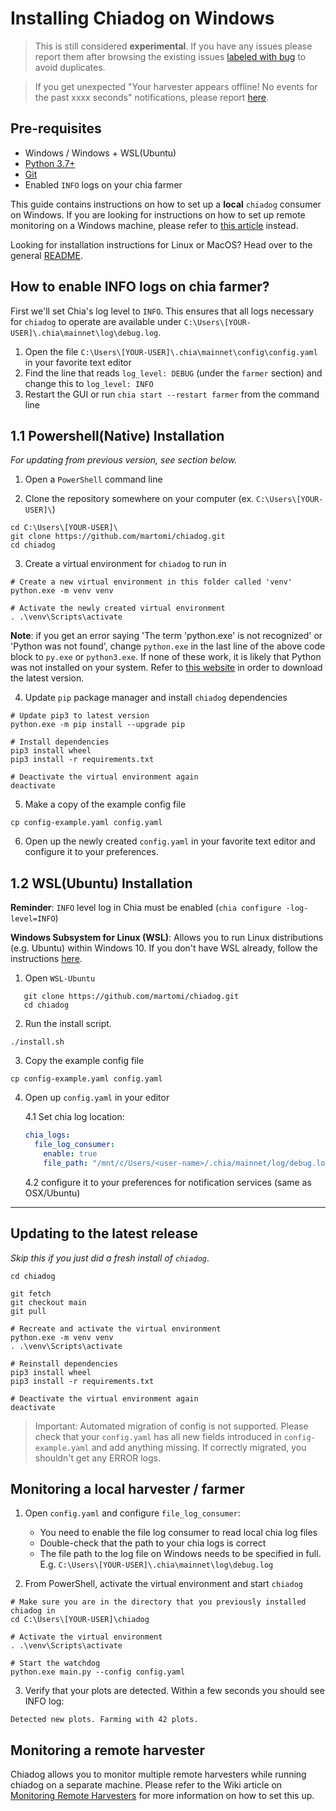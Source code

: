 # Installing Chiadog on Windows

> This is still considered **experimental**. If you have any issues please report
> them after browsing the existing issues
> [labeled with bug](https://github.com/martomi/chiadog/labels/bug) to avoid duplicates.

> If you get unexpected "Your harvester appears offline! No events for the past xxxx seconds" notifications,
> please report [here](https://github.com/martomi/chiadog/issues/72).

## Pre-requisites

- Windows / Windows + WSL(Ubuntu)
- [Python 3.7+](https://www.python.org/downloads/windows/)
- [Git](https://git-scm.com/downloads)
- Enabled `INFO` logs on your chia farmer

This guide contains instructions on how to set up a **local** `chiadog` consumer on Windows. If you are looking for
instructions on how to set up remote monitoring on a Windows machine, please refer
to [this article](/wiki/Monitoring-Multiple-Harvesters)
instead.

Looking for installation instructions for Linux or MacOS? Head over to the general [README](README.md).

## How to enable INFO logs on chia farmer?

First we'll set Chia's log level to `INFO`. This ensures that all logs necessary for `chiadog` to operate are available
under `C:\Users\[YOUR-USER]\.chia\mainnet\log\debug.log`.

1. Open the file `C:\Users\[YOUR-USER]\.chia\mainnet\config\config.yaml` in your favorite text editor
2. Find the line that reads `log_level: DEBUG` (under the `farmer` section) and change this to `log_level: INFO`
3. Restart the GUI or run `chia start --restart farmer` from the command line

## 1.1 Powershell(Native) Installation

_For updating from previous version, see section below._

1. Open a `PowerShell` command line

2. Clone the repository somewhere on your computer (ex. `C:\Users\[YOUR-USER]\`)

```
cd C:\Users\[YOUR-USER]\
git clone https://github.com/martomi/chiadog.git
cd chiadog
```

3. Create a virtual environment for `chiadog` to run in

```
# Create a new virtual environment in this folder called 'venv'
python.exe -m venv venv

# Activate the newly created virtual environment
. .\venv\Scripts\activate
```

**Note**: if you get an error saying 'The term 'python.exe' is not recognized' or 'Python was not found', change
`python.exe` in the last line of the above code block to `py.exe` or `python3.exe`. If none of these work, it is likely
that Python was not installed on your system. Refer to
[this website](https://www.python.org/downloads/windows/) in order to download the latest version.

4. Update `pip` package manager and install `chiadog` dependencies

```
# Update pip3 to latest version
python.exe -m pip install --upgrade pip

# Install dependencies
pip3 install wheel
pip3 install -r requirements.txt

# Deactivate the virtual environment again
deactivate
```

5. Make a copy of the example config file

```
cp config-example.yaml config.yaml
```

6. Open up the newly created `config.yaml` in your favorite text editor and configure it to your preferences.

## 1.2 WSL(Ubuntu) Installation

**Reminder**: `INFO` level log in Chia must be enabled (`chia configure -log-level=INFO`)

**Windows Subsystem for Linux (WSL)**: Allows you to run Linux distributions (e.g. Ubuntu) within Windows 10. If you
don't have WSL already, follow the instructions [here](https://docs.microsoft.com/en-us/windows/wsl/install-win10).

1. Open `WSL-Ubuntu`

```
   git clone https://github.com/martomi/chiadog.git
   cd chiadog
```

2. Run the install script.

```
./install.sh
```

3. Copy the example config file

```
cp config-example.yaml config.yaml
```

4. Open up `config.yaml` in your editor

   4.1 Set chia log location:

   ```yaml
   chia_logs:
     file_log_consumer:
       enable: true
       file_path: "/mnt/c/Users/<user-name>/.chia/mainnet/log/debug.log"
   ```

   4.2 configure it to your preferences for notification services (same as OSX/Ubuntu)

---

## Updating to the latest release

_Skip this if you just did a fresh install of `chiadog`_.

```
cd chiadog

git fetch
git checkout main
git pull

# Recreate and activate the virtual environment
python.exe -m venv venv
. .\venv\Scripts\activate

# Reinstall dependencies
pip3 install wheel
pip3 install -r requirements.txt

# Deactivate the virtual environment again
deactivate
```

> Important: Automated migration of config is not supported. Please check that your `config.yaml` has all new
> fields introduced in `config-example.yaml` and add anything missing. If correctly migrated, you shouldn't get
> any ERROR logs.

## Monitoring a local harvester / farmer

1. Open `config.yaml` and configure `file_log_consumer`:

    - You need to enable the file log consumer to read local chia log files
    - Double-check that the path to your chia logs is correct
    - The file path to the log file on Windows needs to be specified in full.
      E.g. `C:\Users\[YOUR-USER]\.chia\mainnet\log\debug.log`

2. From PowerShell, activate the virtual environment and start `chiadog`

```
# Make sure you are in the directory that you previously installed chiadog in
cd C:\Users\[YOUR-USER]\chiadog

# Activate the virtual environment
. .\venv\Scripts\activate

# Start the watchdog
python.exe main.py --config config.yaml
```

3. Verify that your plots are detected. Within a few seconds you should see INFO log:

```
Detected new plots. Farming with 42 plots.
```

## Monitoring a remote harvester

Chiadog allows you to monitor multiple remote harvesters while running chiadog on a separate machine. Please refer to
the Wiki article on [Monitoring Remote Harvesters](/wiki/Monitoring-Multiple-Harvesters)
for more information on how to set this up.
